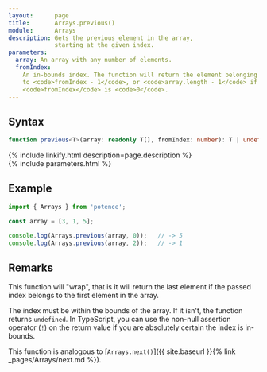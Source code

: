 ```yaml
---
layout:      page
title:       Arrays.previous()
module:      Arrays
description: Gets the previous element in the array,
             starting at the given index.
parameters:
  array: An array with any number of elements.
  fromIndex:
    An in-bounds index. The function will return the element belonging
    to <code>fromIndex - 1</code>, or <code>array.length - 1</code> if
    <code>fromIndex</code> is <code>0</code>.
---
```

## Syntax

```ts
function previous<T>(array: readonly T[], fromIndex: number): T | undefined
```

<div class="description">{% include linkify.html description=page.description %}</div>
{% include parameters.html %}

## Example

```ts
import { Arrays } from 'potence';

const array = [3, 1, 5];

console.log(Arrays.previous(array, 0));   // -> 5
console.log(Arrays.previous(array, 2));   // -> 1
```

## Remarks

This function will "wrap", that is it will return the last element if the passed index
belongs to the first element in the array.

The index must be within the bounds of the array. If it isn't, the function returns `undefined`.
In TypeScript, you can use the non-null assertion operator (`!`) on the return value if you are absolutely
certain the index is in-bounds.

This function is analogous to [`Arrays.next()`]({{ site.baseurl }}{% link _pages/Arrays/next.md %}).
